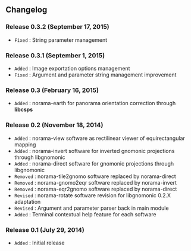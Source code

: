 ## Changelog

### Release 0.3.2 (September 17, 2015)

- `Fixed` : String parameter management

### Release 0.3.1 (September 1, 2015)

- `Added` : Image exportation options management
- `Fixed` : Argument and parameter string management improvement

### Release 0.3 (February 16, 2015)

- `Added` : norama-earth for panorama orientation correction through **libcsps**

### Release 0.2 (November 18, 2014)

- `Added` : norama-view software as rectilinear viewer of equirectangular mapping
- `Added` : norama-invert software for inverted gnomonic projections through libgnomonic
- `Added` : norama-direct software for gnomonic projections through libgnomonic
- `Removed` : norama-tile2gnomo software replaced by norama-direct
- `Removed` : norama-gnomo2eqr software replaced by norama-invert
- `Removed` : norama-eqr2gnomo software replaced by norama-direct
- `Revised` : norama-rotate software revision for libgnomonic 0.2.X adaptation
- `Revised` : Argument and parameter parser back in main module
- `Added` : Terminal contextual help feature for each software

### Release 0.1 (July 29, 2014)

- `Added` : Initial release
